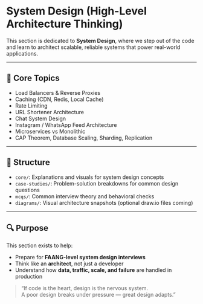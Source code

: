 # System Design (High-Level Architecture Thinking)

This section is dedicated to **System Design**, where we step out of the code and learn to architect scalable, reliable systems that power real-world applications.

---

## 🧱 Core Topics

- Load Balancers & Reverse Proxies  
- Caching (CDN, Redis, Local Cache)  
- Rate Limiting  
- URL Shortener Architecture  
- Chat System Design  
- Instagram / WhatsApp Feed Architecture  
- Microservices vs Monolithic  
- CAP Theorem, Database Scaling, Sharding, Replication

---

## 📁 Structure

- `core/`: Explanations and visuals for system design concepts  
- `case-studies/`: Problem-solution breakdowns for common design questions  
- `mcqs/`: Common interview theory and behavioral checks  
- `diagrams/`: Visual architecture snapshots (optional draw.io files coming)

---

## 🔍 Purpose

This section exists to help:
- Prepare for **FAANG-level system design interviews**
- Think like an **architect**, not just a developer
- Understand how **data, traffic, scale, and failure** are handled in production

> “If code is the heart, design is the nervous system.  
A poor design breaks under pressure — great design adapts.”
